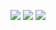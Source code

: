 ![](https://github-profile-summary-cards.vercel.app/api/cards/profile-details?username=zigzagdev&theme=tokyonight)
![](http://github-profile-summary-cards.vercel.app/api/cards/productive-time?username=zigzagdev&theme=zenburn&utcOffset=8)
![](https://github-profile-summary-cards.vercel.app/api/cards/most-commit-language?username=zigzagdev&theme=2078)
